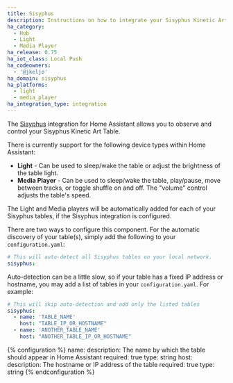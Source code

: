 ```yaml
---
title: Sisyphus
description: Instructions on how to integrate your Sisyphus Kinetic Art Table within Home Assistant.
ha_category:
  - Hub
  - Light
  - Media Player
ha_release: 0.75
ha_iot_class: Local Push
ha_codeowners:
  - '@jkeljo'
ha_domain: sisyphus
ha_platforms:
  - light
  - media_player
ha_integration_type: integration
---
```


The [Sisyphus](https://sisyphus-industries.com/) integration for Home Assistant allows you to observe and control your Sisyphus Kinetic Art Table.

There is currently support for the following device types within Home Assistant:

- **Light** - Can be used to sleep/wake the table or adjust the brightness of the table light.
- **Media Player** - Can be used to sleep/wake the table, play/pause, move between tracks, or toggle shuffle on and off. The "volume" control adjusts the table's speed.

The Light and Media players will be automatically added for each of your Sisyphus tables, if the Sisyphus integration is configured.

There are two ways to configure this component. For the automatic discovery of your table(s), simply add the following to your `configuration.yaml`:

```yaml
# This will auto-detect all Sisyphus tables on your local network.
sisyphus:
```

Auto-detection can be a little slow, so if your table has a fixed IP address or hostname, you may add a list of tables in your `configuration.yaml`. For example:

```yaml
# This will skip auto-detection and add only the listed tables
sisyphus:
  - name: 'TABLE_NAME'
    host: "TABLE_IP_OR_HOSTNAME"
  - name: 'ANOTHER_TABLE_NAME'
    host: "ANOTHER_TABLE_IP_OR_HOSTNAME"
```

{% configuration %}
name:
  description: The name by which the table should appear in Home Assistant
  required: true
  type: string
host:
  description: The hostname or IP address of the table
  required: true
  type: string
{% endconfiguration %}
